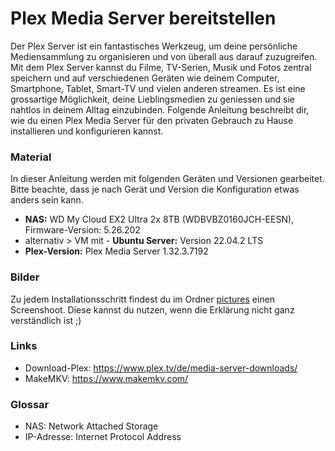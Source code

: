 # Plex Media Server bereitstellen

Der Plex Server ist ein fantastisches Werkzeug, um deine persönliche Mediensammlung zu organisieren und von überall aus darauf zuzugreifen. Mit dem Plex Server kannst du Filme, TV-Serien, Musik und Fotos zentral speichern und auf verschiedenen Geräten wie deinem Computer, Smartphone, Tablet, Smart-TV und vielen anderen streamen. Es ist eine grossartige Möglichkeit, deine Lieblingsmedien zu geniessen und sie nahtlos in deinem Alltag einzubinden. Folgende Anleitung beschreibt dir, wie du einen Plex Media Server für den privaten Gebrauch zu Hause installieren und konfigurieren kannst.

### Material
In dieser Anleitung werden mit folgenden Geräten und Versionen gearbeitet. Bitte beachte, dass je nach Gerät und Version  die Konfiguration etwas anders sein kann.
- **NAS:** WD My Cloud EX2 Ultra 2x 8TB (WDBVBZ0160JCH-EESN), Firmware-Version: 5.26.202 
- alternativ > VM mit - **Ubuntu Server:** Version 22.04.2 LTS
- **Plex-Version:** Plex Media Server 1.32.3.7192

### Bilder
Zu jedem Installationsschritt findest du im Ordner [pictures](pictures) einen Screenshoot. Diese kannst du nutzen, wenn die Erklärung nicht ganz verständlich ist ;)

### Links
- Download-Plex: https://www.plex.tv/de/media-server-downloads/
- MakeMKV: https://www.makemkv.com/

### Glossar
- NAS: Network Attached Storage
- IP-Adresse: Internet Protocol Address